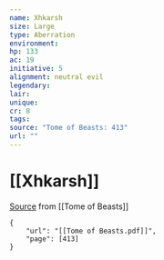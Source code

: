```yaml
---
name: Xhkarsh
size: Large
type: Aberration
environment: 
hp: 133
ac: 19
initiative: 5
alignment: neutral evil
legendary: 
lair: 
unique: 
cr: 8
tags: 
source: "Tome of Beasts: 413"
url: ""
---
```

# [[Xhkarsh]]

[Source](zotero://open-pdf/library/items/ULEQWHJM?page=413) from [[Tome of Beasts]]

```pdf
{
	"url": "[[Tome of Beasts.pdf]]",
	"page": [413]
}
```

